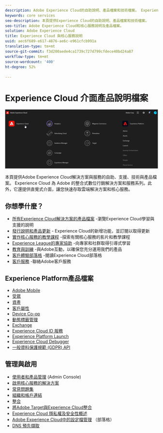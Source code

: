 ```yaml
---
description: Adobe Experience Cloud的自助說明、產品檔案和技術檔案。 Experience Cloud 為 Adobe 的整合式數位行銷解決方案和服務系列。
keywords: core services
seo-description: 本頁提供Experience Cloud的自助說明、產品檔案和技術檔案。
seo-title: Adobe Experience Cloud和核心服務說明及產品檔案。
solution: Adobe Experience Cloud
title: Experience Cloud 與核心服務說明
uuid: aec6f689-e617-4876-ae6c-e961cfcb991a
translation-type: tm+mt
source-git-commit: f3d200aede4ca1739c727d799cfdece40bd24a87
workflow-type: tm+mt
source-wordcount: '400'
ht-degree: 52%

---
```



# Experience Cloud 介面產品說明檔案

![Experience Cloud](assets/cloud-pulldown.png)

本頁提供Adobe Experience Cloud解決方案與服務的自助、支援、技術與產品檔案。 Experience Cloud 為 Adobe 的整合式數位行銷解決方案和服務系列。此外，它還提供直覺式介面，讓您快速存取雲端解決方案和核心服務。

## 你想學什麼？

* [所有Experience Cloud解決方案的產品檔案](https://docs.adobe.com/content/help/en/experience-cloud/user-guides/home.html) -瀏覽Experience Cloud學習與支援的說明
* [發行說明和產品更新](https://docs.adobe.com/content/help/zh-Hant/release-notes/experience-cloud/current.html) - Experience Cloud的新增功能，並訂閱以取得更新
* [實作核心服務的教學課程](https://docs.adobe.com/content/help/en/core-services-learn/tutorials/overview.html) -探索有關核心服務的影片和教學課程
* [Experience League的專家協助](https://landing.adobe.com/experience-league/) -向專家和社群取得引導式學習
* [教育與訓練](https://helpx.adobe.com/learning.html?promoid=KAUDK) -與Adobe互動，以確保您充分運用我們的產品
* [客戶體驗部落格](https://theblog.adobe.com/customer-experience/) -閱讀Experience Cloud部落格
* [客戶服務](https://helpx.adobe.com/tw/contact/enterprise-support.ec.html) -聯絡Adobe客戶服務

## Experience Platform產品檔案

* [Adobe Mobile](https://docs.adobe.com/content/help/zh-Hant/mobile-services/using/home.html)
* [受眾](https://docs.adobe.com/content/help/zh-Hant/core-services/interface/audiences/audience-library.html)
* [資產](experience-cloud-assets/experience-cloud-assets.md)
* [客戶屬性](https://docs.adobe.com/content/help/zh-Hant/core-services/interface/customer-attributes/attributes.html)
* [Device Co-op](https://docs.adobe.com/content/help/zh-Hant/device-co-op/using/home.html)
* [動態標籤管理](https://docs.adobe.com/content/help/zh-Hant/dtm/using/dtm-home.html)
* [Exchange](https://experiencecloud.adobeexchange.com/)
* [Experience Cloud ID 服務](https://docs.adobe.com/content/help/zh-Hant/id-service/using/home.html)
* [Experience Platform Launch](https://docs.adobelaunch.com/)
* [Experience Cloud Debugger](https://docs.adobe.com/content/help/zh-Hant/debugger/using/experience-cloud-debugger.html)
* [一般資料保護規範 (GDPR) API](https://www.adobe.io/apis/experiencecloud/gdpr.html)

## 管理與啟用

* [使用者和產品管理](admin-getting-started/admin-getting-started.md) (Admin Console)
* [啟用核心服務的解決方案](core-services/core-services.md)
* [常見問題集](admin-getting-started/admin-getting-started.md)
* [組織和帳戶連結](admin-getting-started/organizations.md)
* [整合](marketing-cloud-integrations.md)
* [將Adobe Target與Experience Cloud整合](https://docs.adobe.com/content/help/zh-Hant/target/using/integrate/a4t/a4t.html)
* [Experience Cloud 隱私權及安全性概述](assets/Adobe-Marketing-Cloud-Privacy-and-Security-Overview.pdf)
* [Adobe Experience Cloud中的設定檔管理](https://theblog.adobe.com/profile-management-adobe-marketing-cloud-comes-together/) （部落格）
* [DNS 預先擷取](admin-getting-started/admin-getting-started.md#concept_6BC8C6856E3644F8956D7AD0A96383B7)
